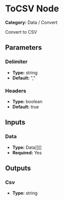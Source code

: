 
# ToCSV Node

**Category:** Data / Convert

Convert to CSV

## Parameters


### Delimiter
- **Type:** string
- **Default:** ","





### Headers
- **Type:** boolean
- **Default:** true





## Inputs


### Data
- **Type:** Data[][]
- **Required:** Yes



## Outputs


### Csv
- **Type:** string




